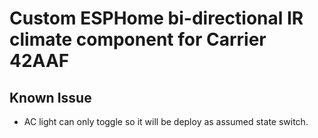 # Custom ESPHome bi-directional IR climate component for Carrier 42AAF

## Known Issue
- AC light can only toggle so it will be deploy as assumed state switch.

